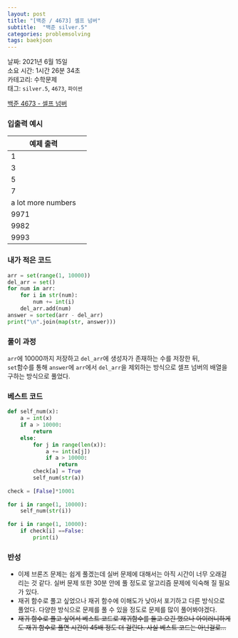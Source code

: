 ```yaml
---
layout: post
title: "[백준 / 4673] 셀프 넘버"
subtitle:  "백준 silver.5"
categories: problemsolving
tags: baekjoon
---
```

  
날짜: 2021년 6월 15일  
소요 시간: 1시간 26분 34초  
카테고리: 수학문제  
태그: `silver.5`, `4673`, `파이썬`   


[백준 4673 - 셀프 넘버](https://www.acmicpc.net/problem/4673)

### 입출력 예시  

|예제 출력||  
|---|---|  
|1||  
|3||  
|5||  
|7||  
|a lot more numbers||  
|9971||  
|9982||  
|9993|   
   
### 내가 적은 코드

```python
arr = set(range(1, 10000))
del_arr = set()
for num in arr:
    for i in str(num):
        num += int(i)
    del_arr.add(num)
answer = sorted(arr - del_arr)
print("\n".join(map(str, answer)))
```
   
### 풀이 과정   
  
`arr`에 10000까지 저장하고 `del_arr`에 생성자가 존재하는 수를 저장한 뒤,  
`set`함수를 통해 `answer`에 `arr`에서 `del_arr`을 제외하는 방식으로 셀프 넘버의 배열을 구하는 방식으로 풀었다.
  
### 베스트 코드

```python
def self_num(x):
    a = int(x)
    if a > 10000:
        return
    else:
        for j in range(len(x)):
            a += int(x[j])
            if a > 10000:
                return
        check[a] = True
        self_num(str(a))
            
check = [False]*10001
 
for i in range(1, 10000):
    self_num(str(i))
    
for i in range(1, 10000):
    if check[i] ==False:
        print(i)
```

### 반성

- 이제 브론즈 문제는 쉽게 풀겠는데 실버 문제에 대해서는 아직 시간이 너무 오래걸리는 것 같다. 실버 문제 또한 30분 안에 풀 정도로 알고리즘 문제에 익숙해 질 필요가 있다.  
- 재귀 함수로 풀고 싶었으나 재귀 함수에 이해도가 낮아서 포기하고 다른 방식으로 풀었다. 다양한 방식으로 문제를 풀 수 있을 정도로 문제를 많이 풀어봐야겠다.
- ~~재귀 함수로 풀고 싶어서 베스트 코드로 재귀함수를 들고 오긴 했으나 아이러니하게도 재귀 함수로 풀면 시간이 45배 정도 더 걸린다. 사실 베스트 코드는 아닌걸로...~~
